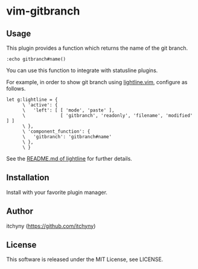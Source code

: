 # vim-gitbranch
## Usage
This plugin provides a function which returns the name of the git branch.
```vim
:echo gitbranch#name()
```

You can use this function to integrate with statusline plugins.

For example, in order to show git branch using [lightline.vim](https://github.com/itchyny/lightline.vim), configure as follows.
```vim
let g:lightline = {
      \ 'active': {
      \   'left': [ [ 'mode', 'paste' ],
      \             [ 'gitbranch', 'readonly', 'filename', 'modified' ] ]
      \ },
      \ 'component_function': {
      \   'gitbranch': 'gitbranch#name'
      \ },
      \ }
```
See the [README.md of lightline](https://github.com/itchyny/lightline.vim) for further details.

## Installation
Install with your favorite plugin manager.

## Author
itchyny (https://github.com/itchyny)

## License
This software is released under the MIT License, see LICENSE.
